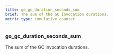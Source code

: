 ```yaml
---
title: go_gc_duration_seconds_sum
brief: The sum of the GC invocation durations.
metric_type: cumulative counter
---
```

### go_gc_duration_seconds_sum

The sum of the GC invocation durations.

